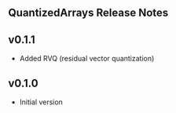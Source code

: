 ## QuantizedArrays Release Notes

v0.1.1
------
 - Added RVQ (residual vector quantization)

v0.1.0
------
 - Initial version
